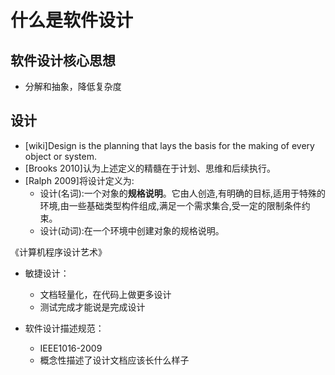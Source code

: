 
# 什么是软件设计

## 软件设计核心思想

- 分解和抽象，降低复杂度

## 设计


- [wiki]Design is the planning that lays the basis for the making of every object or system. 
- [Brooks 2010]认为上述定义的精髓在于计划、思维和后续执⾏。
- [Ralph 2009]将设计定义为:
	- 设计(名词):⼀个对象的**规格说明**。它由⼈创造,有明确的⽬标,适⽤于特殊的环境,由⼀些基础类型构件组成,满⾜⼀个需求集合,受⼀定的限制条件约束。
	- 设计(动词):在⼀个环境中创建对象的规格说明。



《计算机程序设计艺术》


- 敏捷设计：
	- 文档轻量化，在代码上做更多设计
	- 测试完成才能说是完成设计

- 软件设计描述规范：
	- IEEE1016-2009
	- 概念性描述了设计文档应该长什么样子


